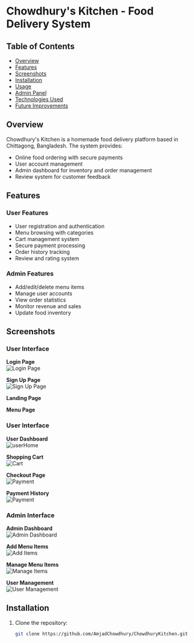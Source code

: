 # Chowdhury's Kitchen - Food Delivery System



## Table of Contents
- [Overview](#overview)
- [Features](#features)
- [Screenshots](#screenshots)
- [Installation](#installation)
- [Usage](#usage)
- [Admin Panel](#admin-panel)
- [Technologies Used](#technologies-used)
- [Future Improvements](#future-improvements)

## Overview
Chowdhury's Kitchen is a homemade food delivery platform based in Chittagong, Bangladesh. The system provides:
- Online food ordering with secure payments
- User account management
- Admin dashboard for inventory and order management
- Review system for customer feedback

## Features

### User Features
- User registration and authentication
- Menu browsing with categories
- Cart management system
- Secure payment processing
- Order history tracking
- Review and rating system

### Admin Features
- Add/edit/delete menu items
- Manage user accounts
- View order statistics
- Monitor revenue and sales
- Update food inventory

## Screenshots

### User Interface

**Login Page**  
![Login Page](https://i.ibb.co.com/4QywkBV/login.png)

**Sign Up Page**  
![Sign Up Page](https://i.ibb.co.com/W4Vk87YY/signUp.png)

**Landing Page**  
<!-- ![User Home](https://i.ibb.co.com/Y7dRsSkp/Home1.jpg) -->

**Menu Page**  
<!-- ![Menu Page](https://i.ibb.co.com/XkdLN1cp/Menu1.jpg) -->

### User Interface

**User Dashboard**   
![userHome](https://i.ibb.co.com/hqkZYXn/userHome.png)

**Shopping Cart**  
![Cart](https://i.ibb.co.com/S4SDHjjd/MyCart.png)

**Checkout Page**  
![Payment](https://i.ibb.co.com/xtCR3ccQ/Payment.png)

**Payment History**  
![Payment](https://i.ibb.co.com/dwtn3gQp/Payment-History.png)

### Admin Interface

**Admin Dashboard**  
![Admin Dashboard](https://i.ibb.co.com/v5929mM/admin-Home.png)

**Add Menu Items**  
![Add Items](https://i.ibb.co.com/Y4gFqR8w/AddItems.png)

**Manage Menu Items**  
![Manage Items](https://i.ibb.co.com/NdM2XSjs/Manage-Items.png)

**User Management**  
![User Management](https://i.ibb.co.com/67N6WbpD/AllUsers.png)

## Installation
1. Clone the repository:
   ```bash
   git clone https://github.com/AmjadChowdhury/ChowdhuryKitchen.git